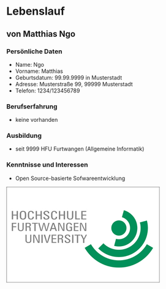 # Lebenslauf
## von Matthias Ngo

### Persönliche Daten
+ Name: Ngo
+ Vorname: Matthias
+ Geburtsdatum: 99.99.9999 in Musterstadt
+ Adresse: Musterstraße 99, 99999 Musterstadt
+ Telefon: 1234/123456789

### Berufserfahrung
+ keine vorhanden

### Ausbildung
+ seit 9999 HFU Furtwangen (Allgemeine Informatik)

### Kenntnisse und Interessen
+ Open Source-basierte Sofwareentwicklung 

![HFULogo](HFULogo.jpg "HFU Logo")
